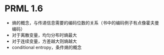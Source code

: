 # PRML 1.6

+ 熵的概念，与传递信息需要的编码位数的关系（书中的编码例子有点像霍夫曼编码）
+ 对于离散变量，均匀分布时熵最大
+ 对于连续变量，方差越大则熵越大
+ conditional entropy，条件熵的概念
